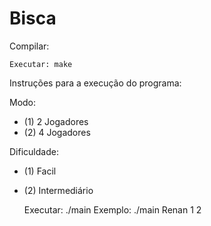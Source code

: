 # Bisca

Compilar:

    Executar: make

Instruções para a execução do programa:

Modo: 
- (1) 2 Jogadores
- (2) 4 Jogadores

Dificuldade: 
- (1) Facil
- (2) Intermediário

    Executar: ./main <Seu Nome> <Modo> <Dificuldade>
    Exemplo: ./main Renan 1 2

